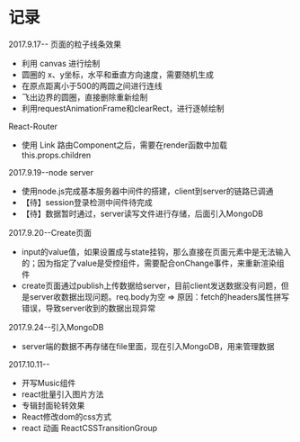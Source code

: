 # 记录
2017.9.17--
页面的粒子线条效果
* 利用 canvas 进行绘制
* 圆圈的 x、y坐标，水平和垂直方向速度，需要随机生成
* 在原点距离小于500的两圆之间进行连线
* 飞出边界的圆圈，直接删除重新绘制
* 利用requestAnimationFrame和clearRect，进行逐帧绘制

React-Router
* 使用 Link 路由Component之后，需要在render函数中加载 this.props.children 

2017.9.19--node server
* 使用node.js完成基本服务器中间件的搭建，client到server的链路已调通
* 【待】session登录检测中间件待完成
* 【待】数据暂时通过，server读写文件进行存储，后面引入MongoDB

2017.9.20--Create页面
* input的value值，如果设置成与state挂钩，那么直接在页面元素中是无法输入的；因为指定了value是受控组件，需要配合onChange事件，来重新渲染组件
* create页面通过publish上传数据给server，目前client发送数据没有问题，但是server收数据出现问题。req.body为空 => 原因：fetch的headers属性拼写错误，导致server收到的数据出现异常

2017.9.24--引入MongoDB
* server端的数据不再存储在file里面，现在引入MongoDB，用来管理数据

2017.10.11--
* 开写Music组件
* react批量引入图片方法
* 专辑封面轮转效果
* React修改dom的css方式
* react 动画 ReactCSSTransitionGroup